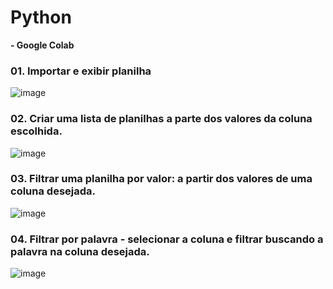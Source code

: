 # Python
**- Google Colab**

### 01. Importar e exibir planilha
![image](https://user-images.githubusercontent.com/104110095/166702016-490a0cc4-1114-404c-b6c1-3c64947f3384.png)

### 02. Criar uma lista de planilhas a parte dos valores da coluna escolhida.
![image](https://user-images.githubusercontent.com/104110095/166703040-fbe66543-554a-42d8-93be-53e57308f1fd.png)

### 03. Filtrar uma planilha por valor: a partir dos valores de uma coluna desejada.
![image](https://user-images.githubusercontent.com/104110095/166703451-cfcce6f4-e026-40a2-be44-916a58d3f10a.png)

### 04. Filtrar por palavra - selecionar a coluna e filtrar buscando a palavra na coluna desejada.
![image](https://user-images.githubusercontent.com/104110095/166706799-a153c9fc-939a-4b90-bcfb-78aeea8506b5.png)



